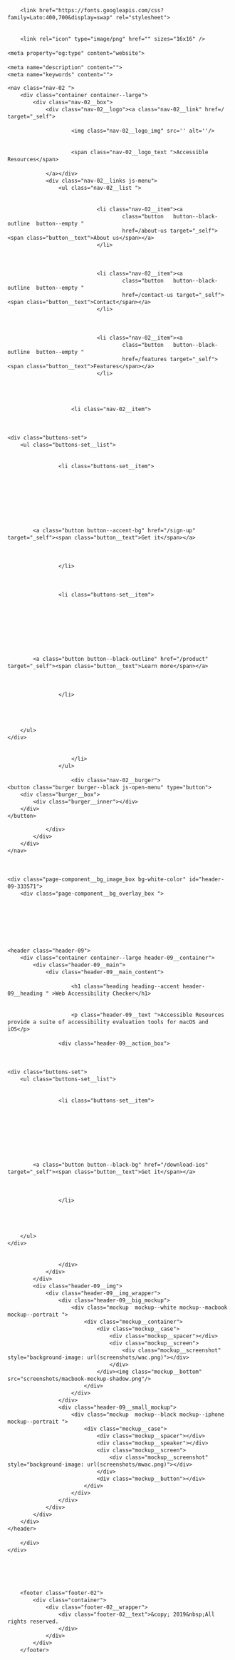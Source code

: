 


<!DOCTYPE html>
<html class="style-blue-1 custom_fonts comps">
<head>
	<!-- This page is running on Unicorn Platform. -->
	<meta charset="utf-8">
	<meta name="viewport" content="width=device-width, initial-scale=1">
	<link rel="stylesheet" href="css/main.css">
	<title>Accessible Resources</title>
	
		<link href="https://fonts.googleapis.com/css?family=Lato:400,700&display=swap" rel="stylesheet">
	
	
		<link rel="icon" type="image/png" href="" sizes="16x16" />
	
	<meta property="og:type" content="website">
	
	<meta name="description" content="">
	<meta name="keywords" content="">
	
	
	
	
</head>





<body class="font-lato comps">

	

	<nav class="nav-02 ">
		<div class="container container--large">
			<div class="nav-02__box">
				<div class="nav-02__logo"><a class="nav-02__link" href=/ target="_self">
					
						<img class="nav-02__logo_img" src='' alt=''/>
					
					
						<span class="nav-02__logo_text ">Accessible Resources</span>
					
				</a></div>
				<div class="nav-02__links js-menu">
					<ul class="nav-02__list ">
						
							
								<li class="nav-02__item"><a
										class="button   button--black-outline  button--empty "
										href=/about-us target="_self"><span class="button__text">About us</span></a>
								</li>
							
						
							
								<li class="nav-02__item"><a
										class="button   button--black-outline  button--empty "
										href=/contact-us target="_self"><span class="button__text">Contact</span></a>
								</li>
							
						
							
								<li class="nav-02__item"><a
										class="button   button--black-outline  button--empty "
										href=/features target="_self"><span class="button__text">Features</span></a>
								</li>
							
						
							
						
						<li class="nav-02__item">
							
	

	<div class="buttons-set">
		<ul class="buttons-set__list">
			
				
					<li class="buttons-set__item">
						




	
		

			<a class="button button--accent-bg" href="/sign-up" target="_self"><span class="button__text">Get it</span></a>
		
	

					</li>
				
			
				
					<li class="buttons-set__item">
						




	
		

			<a class="button button--black-outline" href="/product" target="_self"><span class="button__text">Learn more</span></a>
		
	

					</li>
				
			
				
			
		</ul>
	</div>


						</li>
					</ul>
					
						<div class="nav-02__burger">
	<button class="burger burger--black js-open-menu" type="button">
		<div class="burger__box">
			<div class="burger__inner"></div>
		</div>
	</button>
</div>
					
				</div>
			</div>
		</div>
	</nav>



	<div class="page-component__bg_image_box bg-white-color" id="header-09-333571">
		<div class="page-component__bg_overlay_box ">
			
			
			
	
	
	

	<header class="header-09">
		<div class="container container--large header-09__container">
			<div class="header-09__main">
				<div class="header-09__main_content">
					
						<h1 class="heading heading--accent header-09__heading " >Web Accessibility Checker</h1>
					
					
						<p class="header-09__text ">Accessible Resources provide a suite of accessibility evaluation tools for macOS and iOS</p>
					
					<div class="header-09__action_box">
						
	

	<div class="buttons-set">
		<ul class="buttons-set__list">
			
				
					<li class="buttons-set__item">
						




	
		

			<a class="button button--black-bg" href="/download-ios" target="_self"><span class="button__text">Get it</span></a>
		
	

					</li>
				
			
				
			
		</ul>
	</div>


					</div>
				</div>
			</div>
			<div class="header-09__img">
				<div class="header-09__img_wrapper">
					<div class="header-09__big_mockup">
						<div class="mockup  mockup--white mockup--macbook mockup--portrait ">
							<div class="mockup__container">
								<div class="mockup__case">
									<div class="mockup__spacer"></div>
									<div class="mockup__screen">
										<div class="mockup__screenshot" style="background-image: url(screenshots/wac.png)"></div>
									</div>
								</div><img class="mockup__bottom" src="screenshots/macbook-mockup-shadow.png"/>
							</div>
						</div>
					</div>
					<div class="header-09__small_mockup">
						<div class="mockup  mockup--black mockup--iphone mockup--portrait ">
							<div class="mockup__case">
								<div class="mockup__spacer"></div>
								<div class="mockup__speaker"></div>
								<div class="mockup__screen">
									<div class="mockup__screenshot" style="background-image: url(screenshots/mwac.png)"></div>
								</div>
								<div class="mockup__button"></div>
							</div>
						</div>
					</div>
				</div>
			</div>
		</div>
	</header>

		</div>
	</div>


	
	
	
		<footer class="footer-02">
			<div class="container">
				<div class="footer-02__wrapper">
					<div class="footer-02__text">&copy; 2019&nbsp;All rights reserved.
					</div>					
				</div>
			</div>
		</footer>
	


</div>









</body>
</html>